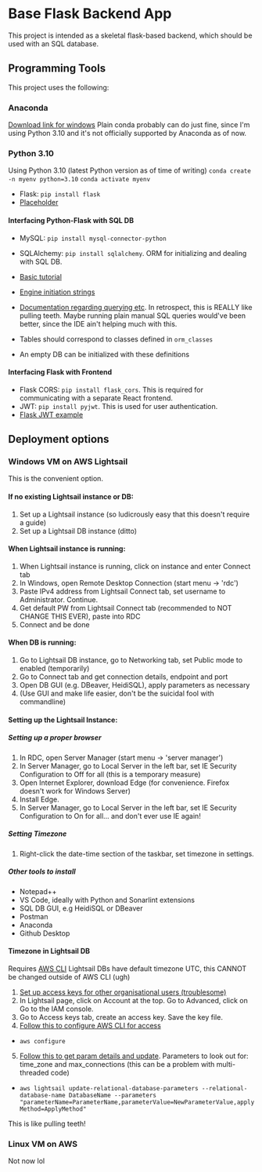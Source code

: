 # Base Flask Backend App
This project is intended as a skeletal flask-based backend, which should be used with an SQL database.

## Programming Tools
This project uses the following:

### Anaconda
[Download link for windows](https://www.anaconda.com/products/distribution)
Plain conda probably can do just fine, since I'm using Python 3.10 and it's not officially supported by Anaconda as of now.

### Python 3.10
Using Python 3.10 (latest Python version as of time of writing)
`conda create -n myenv python=3.10`
`conda activate myenv`

- Flask: `pip install flask`
- [Placeholder](https://xkcd.com/323/)

#### Interfacing Python-Flask with SQL DB
- MySQL: `pip install mysql-connector-python`
- SQLAlchemy: `pip install sqlalchemy`. ORM for initializing and dealing with SQL DB.

- [Basic tutorial](https://towardsdatascience.com/sqlalchemy-python-tutorial-79a577141a91)
- [Engine initiation strings](https://docs.sqlalchemy.org/en/14/core/engines.html#mysql)
- [Documentation regarding querying etc](https://docs.sqlalchemy.org/en/13/orm/tutorial.html#querying). In retrospect, this is REALLY like pulling teeth. Maybe running plain manual SQL queries would've been better, since the IDE ain't helping much with this.

- Tables should correspond to classes defined in `orm_classes`
- An empty DB can be initialized with these definitions

#### Interfacing Flask with Frontend
- Flask CORS: `pip install flask_cors`. This is required for communicating with a separate React frontend.
- JWT: `pip install pyjwt`. This is used for user authentication.
- [Flask JWT example](https://www.geeksforgeeks.org/using-jwt-for-user-authentication-in-flask/)

## Deployment options

### Windows VM on AWS Lightsail
This is the convenient option.

#### If no existing Lightsail instance or DB:
1. Set up a Lightsail instance (so ludicrously easy that this doesn't require a guide)
2. Set up a Lightsail DB instance (ditto)

#### When Lightsail instance is running:
1. When Lightsail instance is running, click on instance and enter Connect tab
2. In Windows, open Remote Desktop Connection (start menu -> 'rdc')
3. Paste IPv4 address from Lightsail Connect tab, set username to Administrator. Continue.
4. Get default PW from Lightsail Connect tab (recommended to NOT CHANGE THIS EVER), paste into RDC
5. Connect and be done

#### When DB is running:
1. Go to Lightsail DB instance, go to Networking tab, set Public mode to enabled (temporarily)
2. Go to Connect tab and get connection details, endpoint and port
3. Open DB GUI (e.g. DBeaver, HeidiSQL), apply parameters as necessary
4. (Use GUI and make life easier, don't be the suicidal fool with commandline)

#### Setting up the Lightsail Instance:

##### Setting up a proper browser
1. In RDC, open Server Manager (start menu -> 'server manager')
2. In Server Manager, go to Local Server in the left bar, set IE Security Configuration to Off for all (this is a temporary measure)
3. Open Internet Explorer, download Edge (for convenience. Firefox doesn't work for Windows Server)
4. Install Edge.
5. In Server Manager, go to Local Server in the left bar, set IE Security Configuration to On for all... and don't ever use IE again!

##### Setting Timezone
1. Right-click the date-time section of the taskbar, set timezone in settings.

##### Other tools to install
- Notepad++
- VS Code, ideally with Python and Sonarlint extensions
- SQL DB GUI, e.g HeidiSQL or DBeaver
- Postman
- Anaconda
- Github Desktop

#### Timezone in Lightsail DB
Requires [AWS CLI](https://docs.aws.amazon.com/cli/latest/userguide/getting-started-install.html)
Lightsail DBs have default timezone UTC, this CANNOT be changed outside of AWS CLI (ugh)

1. [Set up access keys for other organisational users (troublesome)](https://lightsail.aws.amazon.com/ls/docs/en_us/articles/lightsail-how-to-set-up-access-keys-to-use-sdk-api-cli)
2. In Lightsail page, click on Account at the top. Go to Advanced, click on Go to the IAM console.
3. Go to Access keys tab, create an access key. Save the key file.
4. [Follow this to configure AWS CLI for access](https://lightsail.aws.amazon.com/ls/docs/en_us/articles/lightsail-how-to-set-up-access-keys-to-use-sdk-api-cli)
- `aws configure`
5. [Follow this to get param details and update](https://lightsail.aws.amazon.com/ls/docs/en_us/articles/amazon-lightsail-updating-database-parameters#get-database-parameters). Parameters to look out for: time_zone and max_connections (this can be a problem with multi-threaded code)
- `aws lightsail update-relational-database-parameters --relational-database-name DatabaseName --parameters "parameterName=ParameterName,parameterValue=NewParameterValue,applyMethod=ApplyMethod"`

This is like pulling teeth!

### Linux VM on AWS
Not now lol


